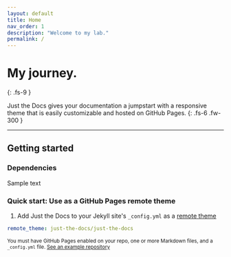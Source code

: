 ```yaml
---
layout: default
title: Home
nav_order: 1
description: "Welcome to my lab."
permalink: /
---
```


# My journey.
{: .fs-9 }

Just the Docs gives your documentation a jumpstart with a responsive  theme that is easily customizable and hosted on GitHub Pages.
{: .fs-6 .fw-300 }

---

## Getting started

### Dependencies

Sample text

### Quick start: Use as a GitHub Pages remote theme

1. Add Just the Docs to your Jekyll site's `_config.yml` as a [remote theme](https://blog.github.com/2017-11-29-use-any-theme-with-github-pages/)

```yaml
remote_theme: just-the-docs/just-the-docs
```

<small>You must have GitHub Pages enabled on your repo, one or more Markdown files, and a `_config.yml` file. [See an example repository](https://github.com/pmarsceill/jtd-remote)</small>

